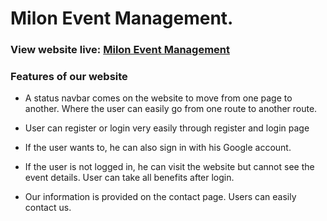 # Milon Event Management.

### View website live: [Milon Event Management](https://social-event-management-466e0.web.app/)

### Features of our website

- A status navbar comes on the website to move from one page to another. Where the user can easily go from one route to another route.

- User can register or login very easily through register and login page

- If the user wants to, he can also sign in with his Google account.

- If the user is not logged in, he can visit the website but cannot see the event details. User can take all benefits after login.

- Our information is provided on the contact page. Users can easily contact us.
